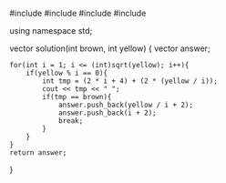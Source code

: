 #include <string>
#include <vector>
#include <cmath>
#include <iostream>

using namespace std;

vector<int> solution(int brown, int yellow) {
vector<int> answer;

    for(int i = 1; i <= (int)sqrt(yellow); i++){
        if(yellow % i == 0){
            int tmp = (2 * i + 4) + (2 * (yellow / i));
            cout << tmp << " ";
            if(tmp == brown){
                answer.push_back(yellow / i + 2);
                answer.push_back(i + 2);
                break;
            }
        }
    }
    return answer;

}
